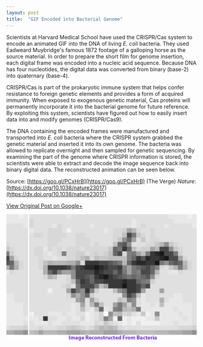 ```yaml
---
layout: post
title:  "GIF Encoded into Bacterial Genome"
---
```


Scientists at Harvard Medical School have used the CRISPR/Cas system to encode an animated GIF into the DNA of living _E. coli_ bacteria. They used Eadweard Muybridge's famous 1872 footage of a galloping horse as the source material. In order to prepare the short film for genome insertion, each digital frame was encoded into a nucleic acid sequence. Because DNA has four nucleotides, the digital data was converted from binary (base-2) into quaternary (base-4).

CRISPR/Cas is part of the prokaryotic immune system that helps confer resistance to foreign genetic elements and provides a form of acquired immunity. When exposed to exogenous genetic material, Cas proteins will permanently incorporate it into the bacterial genome for future reference. By exploiting this system, scientists have figured out how to easily insert data into and modify genomes (CRISPR/Cas9).

The DNA containing the encoded frames were manufactured and transported into _E. coli_ bacteria where the CRISPR system grabbed the genetic material and inserted it into its own genome. The bacteria was allowed to replicate overnight and then sampled for genetic sequencing. By examining the part of the genome where CRISPR information is stored, the scientists were able to extract and decode the image sequence back into binary digital data. The reconstructed animation can be seen below.

Source: [https://goo.gl/PCxHrB](https://goo.gl/PCxHrB) (The Verge)
_Nature_: [https://dx.doi.org/10.1038/nature23017](https://dx.doi.org/10.1038/nature23017)

[View Original Post on Google+](https://plus.google.com/+ColinSullender/posts/5owG87cnnR3)

![GIF Encoded into Bacterial Genome](/assets/img/2017-07-15-GIF-Bacteria-Genome.gif)
